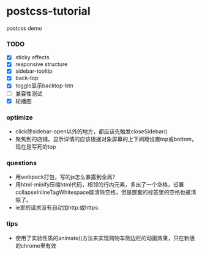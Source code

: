 # postcss-tutorial
postcss demo

### TODO
- [x] sticky effects
- [x] responsive structure
- [x] sidebar-tooltip
- [x] back-top
- [x] toggle显示backtop-btn
- [ ] 兼容性测试
- [x] 轮播图

### optimize
- click除sidebar-open以外的地方，都应该先触发closeSidebar()
- 聚焦到的店铺，显示详情的应该根据对象屏幕的上下间距设置top或bottom，现在是写死的top

### questions
- 用webpack打包，写的js怎么暴露到全局?
- 用html-minify压缩html代码，相邻的行内元素，多出了一个空格，设置collapseInlineTagWhitespace能清除空格，但是嵌套的标签里的空格也被清除了。
- ie里的请求没有自动加http:或https:

### tips
- 使用了实验性质的animate()方法来实现购物车侧边栏的动画效果，只在新版的chrome里有效
